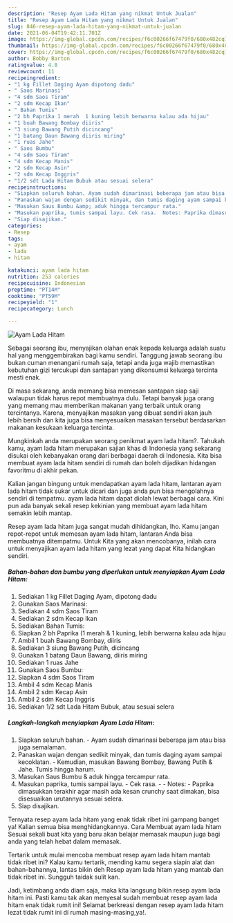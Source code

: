 ```yaml
---
description: "Resep Ayam Lada Hitam yang nikmat Untuk Jualan"
title: "Resep Ayam Lada Hitam yang nikmat Untuk Jualan"
slug: 846-resep-ayam-lada-hitam-yang-nikmat-untuk-jualan
date: 2021-06-04T19:42:11.701Z
image: https://img-global.cpcdn.com/recipes/f6c00266f67479f0/680x482cq70/ayam-lada-hitam-foto-resep-utama.jpg
thumbnail: https://img-global.cpcdn.com/recipes/f6c00266f67479f0/680x482cq70/ayam-lada-hitam-foto-resep-utama.jpg
cover: https://img-global.cpcdn.com/recipes/f6c00266f67479f0/680x482cq70/ayam-lada-hitam-foto-resep-utama.jpg
author: Bobby Barton
ratingvalue: 4.8
reviewcount: 11
recipeingredient:
- "1 kg Fillet Daging Ayam dipotong dadu"
- " Saos Marinasi"
- "4 sdm Saos Tiram"
- "2 sdm Kecap Ikan"
- " Bahan Tumis"
- "2 bh Paprika 1 merah  1 kuning lebih berwarna kalau ada hijau"
- "1 buah Bawang Bombay diiris"
- "3 siung Bawang Putih dicincang"
- "1 batang Daun Bawang diiris miring"
- "1 ruas Jahe"
- " Saos Bumbu"
- "4 sdm Saos Tiram"
- "4 sdm Kecap Manis"
- "2 sdm Kecap Asin"
- "2 sdm Kecap Inggris"
- "1/2 sdt Lada Hitam Bubuk atau sesuai selera"
recipeinstructions:
- "Siapkan seluruh bahan. Ayam sudah dimarinasi beberapa jam atau bisa juga semalaman."
- "Panaskan wajan dengan sedikit minyak, dan tumis daging ayam sampai kecoklatan. Kemudian, masukan Bawang Bombay, Bawang Putih &amp; Jahe. Tumis hingga harum."
- "Masukan Saus Bumbu &amp; aduk hingga tercampur rata."
- "Masukan paprika, tumis sampai layu. Cek rasa.  Notes: Paprika dimasukkan terakhir agar masih ada kesan crunchy saat dimakan, bisa disesuaikan urutannya sesuai selera."
- "Siap disajikan."
categories:
- Resep
tags:
- ayam
- lada
- hitam

katakunci: ayam lada hitam 
nutrition: 253 calories
recipecuisine: Indonesian
preptime: "PT14M"
cooktime: "PT59M"
recipeyield: "1"
recipecategory: Lunch

---
```



![Ayam Lada Hitam](https://img-global.cpcdn.com/recipes/f6c00266f67479f0/680x482cq70/ayam-lada-hitam-foto-resep-utama.jpg)

Sebagai seorang ibu, menyajikan olahan enak kepada keluarga adalah suatu hal yang menggembirakan bagi kamu sendiri. Tanggung jawab seorang ibu bukan cuman menangani rumah saja, tetapi anda juga wajib memastikan kebutuhan gizi tercukupi dan santapan yang dikonsumsi keluarga tercinta mesti enak.

Di masa  sekarang, anda memang bisa memesan santapan siap saji walaupun tidak harus repot membuatnya dulu. Tetapi banyak juga orang yang memang mau memberikan makanan yang terbaik untuk orang tercintanya. Karena, menyajikan masakan yang dibuat sendiri akan jauh lebih bersih dan kita juga bisa menyesuaikan masakan tersebut berdasarkan makanan kesukaan keluarga tercinta. 



Mungkinkah anda merupakan seorang penikmat ayam lada hitam?. Tahukah kamu, ayam lada hitam merupakan sajian khas di Indonesia yang sekarang disukai oleh kebanyakan orang dari berbagai daerah di Indonesia. Kita bisa membuat ayam lada hitam sendiri di rumah dan boleh dijadikan hidangan favoritmu di akhir pekan.

Kalian jangan bingung untuk mendapatkan ayam lada hitam, lantaran ayam lada hitam tidak sukar untuk dicari dan juga anda pun bisa mengolahnya sendiri di tempatmu. ayam lada hitam dapat diolah lewat berbagai cara. Kini pun ada banyak sekali resep kekinian yang membuat ayam lada hitam semakin lebih mantap.

Resep ayam lada hitam juga sangat mudah dihidangkan, lho. Kamu jangan repot-repot untuk memesan ayam lada hitam, lantaran Anda bisa membuatnya ditempatmu. Untuk Kita yang akan mencobanya, inilah cara untuk menyajikan ayam lada hitam yang lezat yang dapat Kita hidangkan sendiri.

<!--inarticleads1-->

##### Bahan-bahan dan bumbu yang diperlukan untuk menyiapkan Ayam Lada Hitam:

1. Sediakan 1 kg Fillet Daging Ayam, dipotong dadu
1. Gunakan  Saos Marinasi:
1. Sediakan 4 sdm Saos Tiram
1. Sediakan 2 sdm Kecap Ikan
1. Sediakan  Bahan Tumis:
1. Siapkan 2 bh Paprika (1 merah &amp; 1 kuning, lebih berwarna kalau ada hijau
1. Ambil 1 buah Bawang Bombay, diiris
1. Sediakan 3 siung Bawang Putih, dicincang
1. Gunakan 1 batang Daun Bawang, diiris miring
1. Sediakan 1 ruas Jahe
1. Gunakan  Saos Bumbu:
1. Siapkan 4 sdm Saos Tiram
1. Ambil 4 sdm Kecap Manis
1. Ambil 2 sdm Kecap Asin
1. Ambil 2 sdm Kecap Inggris
1. Sediakan 1/2 sdt Lada Hitam Bubuk, atau sesuai selera




<!--inarticleads2-->

##### Langkah-langkah menyiapkan Ayam Lada Hitam:

1. Siapkan seluruh bahan. - Ayam sudah dimarinasi beberapa jam atau bisa juga semalaman.
1. Panaskan wajan dengan sedikit minyak, dan tumis daging ayam sampai kecoklatan. - Kemudian, masukan Bawang Bombay, Bawang Putih &amp; Jahe. Tumis hingga harum.
1. Masukan Saus Bumbu &amp; aduk hingga tercampur rata.
1. Masukan paprika, tumis sampai layu. - Cek rasa. -  - Notes: - Paprika dimasukkan terakhir agar masih ada kesan crunchy saat dimakan, bisa disesuaikan urutannya sesuai selera.
1. Siap disajikan.




Ternyata resep ayam lada hitam yang enak tidak ribet ini gampang banget ya! Kalian semua bisa menghidangkannya. Cara Membuat ayam lada hitam Sesuai sekali buat kita yang baru akan belajar memasak maupun juga bagi anda yang telah hebat dalam memasak.

Tertarik untuk mulai mencoba membuat resep ayam lada hitam mantab tidak ribet ini? Kalau kamu tertarik, mending kamu segera siapin alat dan bahan-bahannya, lantas bikin deh Resep ayam lada hitam yang mantab dan tidak ribet ini. Sungguh taidak sulit kan. 

Jadi, ketimbang anda diam saja, maka kita langsung bikin resep ayam lada hitam ini. Pasti kamu tak akan menyesal sudah membuat resep ayam lada hitam enak tidak rumit ini! Selamat berkreasi dengan resep ayam lada hitam lezat tidak rumit ini di rumah masing-masing,ya!.

